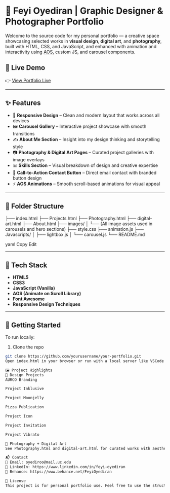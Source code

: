 # 🎨 Feyi Oyediran | Graphic Designer & Photographer Portfolio

Welcome to the source code for my personal portfolio — a creative space showcasing selected works in **visual design**, **digital art**, and **photography**, built with HTML, CSS, and JavaScript, and enhanced with animation and interactivity using [AOS](https://michalsnik.github.io/aos/), custom JS, and carousel components.

## 🌟 Live Demo

👉 [View Portfolio Live](https://Feyi.com)

---

## ✨ Features

- 🎨 **Responsive Design** – Clean and modern layout that works across all devices
- 🖼️ **Carousel Gallery** – Interactive project showcase with smooth transitions
- ✍️ **About Me Section** – Insight into my design thinking and storytelling style
- 📷 **Photography & Digital Art Pages** – Curated project galleries with image overlays
- 📊 **Skills Section** – Visual breakdown of design and creative expertise
- 📧 **Call-to-Action Contact Button** – Direct email contact with branded button design
- ⚡ **AOS Animations** – Smooth scroll-based animations for visual appeal

---

## 📁 Folder Structure

├── index.html
├── Projects.html
├── Photography.html
├── digital-art.html
├── About.html
├── images/
│ └── (All image assets used in carousels and hero sections)
├── style.css
├── animation.js
├── Javascripts/
│ ├── lightbox.js
│ └── carousel.js
└── README.md

yaml
Copy
Edit

---

## 🔧 Tech Stack

- **HTML5**
- **CSS3**
- **JavaScript (Vanilla)**
- **AOS (Animate on Scroll Library)**
- **Font Awesome**
- **Responsive Design Techniques**

---

## 🚀 Getting Started

To run locally:

1. Clone the repo  
```bash
git clone https://github.com/yourusername/your-portfolio.git
Open index.html in your browser or run with a local server like VSCode Live Server.

🖼️ Project Highlights
🎨 Design Projects
AURCO Branding

Project Inklusive

Project Moonjelly

Pizza Publication

Project Icon

Project Invitation

Project Vibrato

📸 Photography + Digital Art
See Photography.html and digital-art.html for curated works with aesthetic overlays and carousel navigation.

📬 Contact
📧 Email: oyediroo@mail.uc.edu
🔗 LinkedIn: https://www.linkedin.com/in/feyi-oyediran
🎨 Behance: https://www.behance.net/FeyiOyediran

📄 License
This project is for personal portfolio use. Feel free to use the structure for your own creative portfolio (please credit where applicable).
